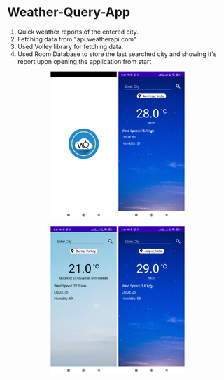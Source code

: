 # Weather-Query-App

1) Quick weather reports of the entered city.
2) Fetching data from "api.weatherapi.com"
3) Used Volley library for fetching data.
4) Used Room Database to store the last searched city and showing it's report upon opening the application from start

<p align="middle">
    <img src="https://github.com/Tirth-AI/Weather-Query-App/blob/master/screenshots/SplashScreen.jpg" width="30%" height="30%" />
  <space>
    <img src="https://github.com/Tirth-AI/Weather-Query-App/blob/master/screenshots/Amritsar(India)%20Weather.jpg" width="30%" height="30%" />
</p>

<p align="middle">
    <img src="https://github.com/Tirth-AI/Weather-Query-App/blob/master/screenshots/Bursa(Turkey)%20Weather.jpg" width="30%" height="30%" />
    <img src="https://github.com/Tirth-AI/Weather-Query-App/blob/master/screenshots/Jaipur(India)%20Weather.jpg" width="30%" height="30%" />
</p>
